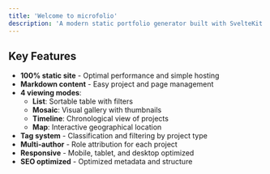 ```yaml
---
title: 'Welcome to microfolio'
description: 'A modern static portfolio generator built with SvelteKit and Tailwind CSS. Showcase your creative work with elegance and simplicity.'
---
```


## Key Features

- **100% static site** - Optimal performance and simple hosting
- **Markdown content** - Easy project and page management
- **4 viewing modes**:
  - **List**: Sortable table with filters
  - **Mosaic**: Visual gallery with thumbnails
  - **Timeline**: Chronological view of projects
  - **Map**: Interactive geographical location
- **Tag system** - Classification and filtering by project type
- **Multi-author** - Role attribution for each project
- **Responsive** - Mobile, tablet, and desktop optimized
- **SEO optimized** - Optimized metadata and structure
